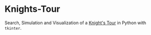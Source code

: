 # Knights-Tour

Search, Simulation and Visualization of a [Knight's Tour](https://en.wikipedia.org/wiki/Knight%27s_tour) in Python with `tkinter`.
